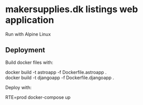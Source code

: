 # makersupplies.dk listings web application

Run with Alpine Linux



## Deployment

Build docker files with:

docker build -t astroapp -f Dockerfile.astroapp .
<br>
docker build -t djangoapp -f Dockerfile.djangoapp .

Deploy with:

RTE=prod docker-compose up

